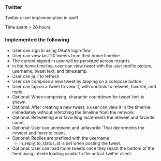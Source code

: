 ### Twitter

Twitter client implementation in swift

Time spent > 20 hours

### Implemented the following
- User can sign in using OAuth login flow
- User can view last 20 tweets from their home timeline
- The current signed in user will be persisted across restarts
- In the home timeline, user can view tweet with the user profile picture, username, tweet text, and timestamp.
- User can pull to refresh
- User can compose a new tweet by tapping on a compose button.
- User can tap on a tweet to view it, with controls to retweet, favorite, and reply.
- Optional: When composing, character countdown for tweet limit is shown.
- Optional: After creating a new tweet, a user can view it in the timeline immediately without refetching the timeline from the network.
- Optional: Retweeting and favoriting increments the retweet and favorite count.
- Optional: User can unretweet and unfavorite. That decrements the retweet and favorite count.
- Optional: Replies are prefixed with the username
  - in_reply_to_status_id is set when posting the tweet.
- Optional: User can load more tweets once they reach the bottom of the feed using infinite loading similar to the actual Twitter client.
